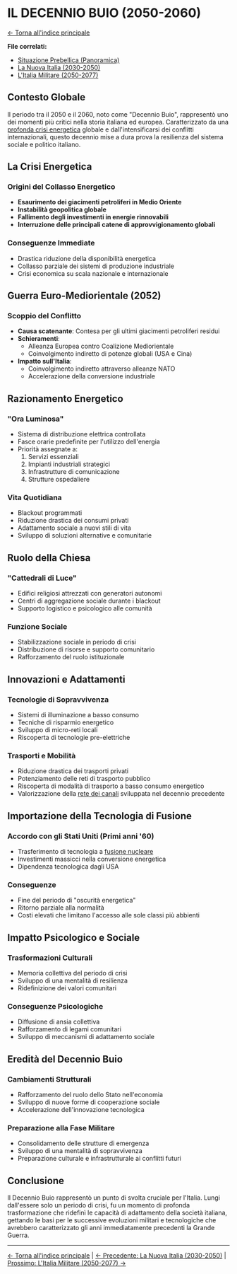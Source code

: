 # IL DECENNIO BUIO (2050-2060)

[← Torna all'indice principale](../01-Indice/01.0-indice-principale.md)

**File correlati:**
- [Situazione Prebellica (Panoramica)](../02-Storia/02.0-situazione-prebellica-panoramica.md)
- [La Nuova Italia (2030-2050)](../02-Storia/02.1-nuova-italia.md)
- [L'Italia Militare (2050-2077)](../02-Storia/02.3-italia-militare.md)

## Contesto Globale

Il periodo tra il 2050 e il 2060, noto come "Decennio Buio", rappresentò uno dei momenti più critici nella storia italiana ed europea. Caratterizzato da una [profonda crisi energetica](#la-crisi-energetica) globale e dall'intensificarsi dei conflitti internazionali, questo decennio mise a dura prova la resilienza del sistema sociale e politico italiano.

<a id="la-crisi-energetica"></a>
## La Crisi Energetica

### Origini del Collasso Energetico
- **Esaurimento dei giacimenti petroliferi in Medio Oriente**
- **Instabilità geopolitica globale**
- **Fallimento degli investimenti in energie rinnovabili**
- **Interruzione delle principali catene di approvvigionamento globali**

### Conseguenze Immediate
- Drastica riduzione della disponibilità energetica
- Collasso parziale dei sistemi di produzione industriale
- Crisi economica su scala nazionale e internazionale

<a id="guerra-euro-mediorientale"></a>
## Guerra Euro-Mediorientale (2052)

### Scoppio del Conflitto
- **Causa scatenante**: Contesa per gli ultimi giacimenti petroliferi residui
- **Schieramenti**: 
  - Alleanza Europea contro Coalizione Mediorientale
  - Coinvolgimento indiretto di potenze globali (USA e Cina)
- **Impatto sull'Italia**: 
  - Coinvolgimento indiretto attraverso alleanze NATO
  - Accelerazione della conversione industriale

<a id="razionamento-energetico"></a>
## Razionamento Energetico

### "Ora Luminosa"
- Sistema di distribuzione elettrica controllata
- Fasce orarie predefinite per l'utilizzo dell'energia
- Priorità assegnate a:
  1. Servizi essenziali
  2. Impianti industriali strategici
  3. Infrastrutture di comunicazione
  4. Strutture ospedaliere

### Vita Quotidiana
- Blackout programmati
- Riduzione drastica dei consumi privati
- Adattamento sociale a nuovi stili di vita
- Sviluppo di soluzioni alternative e comunitarie

<a id="ruolo-della-chiesa"></a>
## Ruolo della Chiesa

### "Cattedrali di Luce"
- Edifici religiosi attrezzati con generatori autonomi
- Centri di aggregazione sociale durante i blackout
- Supporto logistico e psicologico alle comunità

### Funzione Sociale
- Stabilizzazione sociale in periodo di crisi
- Distribuzione di risorse e supporto comunitario
- Rafforzamento del ruolo istituzionale

<a id="innovazioni-e-adattamenti"></a>
## Innovazioni e Adattamenti

### Tecnologie di Sopravvivenza
- Sistemi di illuminazione a basso consumo
- Tecniche di risparmio energetico
- Sviluppo di micro-reti locali
- Riscoperta di tecnologie pre-elettriche

### Trasporti e Mobilità
- Riduzione drastica dei trasporti privati
- Potenziamento delle reti di trasporto pubblico
- Riscoperta di modalità di trasporto a basso consumo energetico
- Valorizzazione della [rete dei canali](../02-Storia/02.1-nuova-italia.md#la-rete-dei-canali) sviluppata nel decennio precedente

<a id="tecnologia-di-fusione"></a>
## Importazione della Tecnologia di Fusione

### Accordo con gli Stati Uniti (Primi anni '60)
- Trasferimento di tecnologia a [fusione nucleare](../02-Storia/02.3-italia-militare.md#tecnologie-distintive-italiane)
- Investimenti massicci nella conversione energetica
- Dipendenza tecnologica dagli USA

### Conseguenze
- Fine del periodo di "oscurità energetica"
- Ritorno parziale alla normalità
- Costi elevati che limitano l'accesso alle sole classi più abbienti

## Impatto Psicologico e Sociale

### Trasformazioni Culturali
- Memoria collettiva del periodo di crisi
- Sviluppo di una mentalità di resilienza
- Ridefinizione dei valori comunitari

### Conseguenze Psicologiche
- Diffusione di ansia collettiva
- Rafforzamento di legami comunitari
- Sviluppo di meccanismi di adattamento sociale

## Eredità del Decennio Buio

### Cambiamenti Strutturali
- Rafforzamento del ruolo dello Stato nell'economia
- Sviluppo di nuove forme di cooperazione sociale
- Accelerazione dell'innovazione tecnologica

### Preparazione alla Fase Militare
- Consolidamento delle strutture di emergenza
- Sviluppo di una mentalità di sopravvivenza
- Preparazione culturale e infrastrutturale ai conflitti futuri

## Conclusione

Il Decennio Buio rappresentò un punto di svolta cruciale per l'Italia. Lungi dall'essere solo un periodo di crisi, fu un momento di profonda trasformazione che ridefinì le capacità di adattamento della società italiana, gettando le basi per le successive evoluzioni militari e tecnologiche che avrebbero caratterizzato gli anni immediatamente precedenti la Grande Guerra.

---

[← Torna all'indice principale](../01-Indice/01.0-indice-principale.md) | [← Precedente: La Nuova Italia (2030-2050)](../02-Storia/02.1-nuova-italia.md) | [Prossimo: L'Italia Militare (2050-2077) →](../02-Storia/02.3-italia-militare.md)